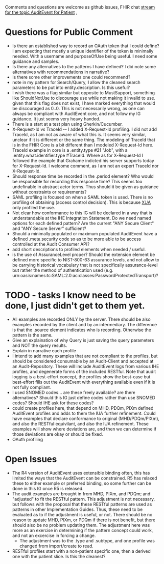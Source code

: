 Comments and questions are welcome as github issues, FHIR chat [stream for the topic AuditEvent for Patient](https://chat.fhir.org/#narrow/stream/179247-Security-and.20Privacy/topic/AuditEvent.20for.20Patient) , 
	
# Questions for Public Comment
- Is there an established way to record an OAuth token that I could define? I am expecting that mostly a unique identifier of the token is minimally needed. With a username and purposeOfUse being useful. I need some guidance and samples.
- Is there any alternatives to the patterns I have defined? I did note some alternatives with recommendations in narrative?
- Is there some other improvements one could recommend?
- note in my pattern for Search/Query, I allow the cleaned search parameters to be put into entity.description. Is this useful?
- I wish there was a flag similar but opposite to MustSupport, something like ShouldNotUse to discourage use while not making it invalid to use. given that this flag does not exist, I have marked everything that would be discouraged as 0..0. This is not necessarily wrong, as one can always be compliant with AuditEvent core, and not follow my IG guidance. It just seems very heavy handed.
- There is a start at a test plan using Gherkin/Cucumber.
- X-Request-Id vs TraceId -- I added X-Request-Id profiling. I did not add TraceId, as I am not as aware of what this is. It seems very similar, unclear if it is different or the same thing. The modeling of TraceId that is in the FHIR Core is a bit different than I modeled X-Request-Id here. TraceId example in core is a .entity.type #21 "Job", with a .entity.what.identifier.type #TraceId. Where as for X-Request-Id I followed the example that Grahame indicted his server supports today for X-Request-Id. I welcome comment, as I am not an expert TraceId nor X-Reqeust-Id. 
- Should response time be recorded in the .period element? Who would be responsible for recording this response time? This seems too undefinable in abstract actor terms. Thus should it be given as guidance without constraints or requirements?
- SAML profiling is focused on when a SAML token is used. There is no profiling of obtaining (access control decision). This is because [XUA](https://profiles.ihe.net/ITI/TF/Volume1/ch-13.html) only profiled the use.
- Not clear how conformance to this IG will be declared in a way that is understandable at the IHE Integration Statement. Do we need named options for each defined pattern? Are the current "ANY Secure Client" and "ANY Secure Server" sufficient?     
- Should a minimally populated or maximum populated AuditEvent have a defined .meta.security code so as to be more able to be access controlled at the Audit Consumer API?
- add short descriptions to profiled elements when needed / useful.	
- is the use of AssuranceLevel proper? Should the extension element be defined more specific to NIST-800-63 assurance levels, and not allow to be carrying historical vocabulary that is not specifically assurance-level but rather the method of authentication used (e.g. urn:oasis:names:tc:SAML:2.0:ac:classes:PasswordProtectedTransport)?
	
# TODO - tasks I know need to be done, I just didn't get to them yet.
	   
- All examples are recorded ONLY by the server. There should be also examples recorded by the client and by an intermediary. The difference is that the .source element indicates who is recording. Otherwise the pattern is the same.
- Give an explaination of why Query is just saving the query parameters and NOT the query results.
- Explain in narrative each profile 
- I intend to add many examples that are not compliant to the profiles, but should be considered consumable by an Audit-Client and accepted at an Audit-Repository. These will include AuditEvent logs from various IHE profiles, and degenerate forms of the included RESTful. Note that audit logging is a best-effort concept, the profiles show the best-case but best-effort fills out the AuditEvent with everything available even if it is not fully compliant.
- I used SNOMED codes... are these freely available? are there alternatives? Should this IG just define codes rather than use SNOMED codes? Should IHE ask for these codes?
- could create profiles here, that depend on MHD, PDQm, PIXm defined AuditEvent profiles and adds to them the IUA further refinement. Could have examples that declare conformance to original (MHD/PDQm/PIXm), and also the RESTful equivilant, and also the IUA refinement. These examples will show where deviations are, and then we can determine if those deviations are okay or should be fixed.
- OAuth profiling

# Open Issues

- The R4 version of AuditEvent uses extensible binding often, this has limited the ways that the AuditEvent can be constrained. R5 has relaxed these to either example or preferred binding, so some further can be done in this IG once R5 is released.
- The audit examples are brought in from MHD, PIXm, and PDQm; and "adjusted" to fit the RESTful pattern. This adjustment is not necessary, but follows with the proposal that these RESTful patterns are used as patterns in other Implementation Guides. Thus, these need to be evaluated as to if the adjustment is useful, or not. There should be no reason to update MHD, PIXm, or PDQm if there is not benefit, but there should also be no problem updating them. The adjustment here was more as an exercise in determining if the pattern concept could work, and not an excercise in forcing a change.
  - The adjustment was to the .type and .subtype, and one profile was changed from import/create to read.
- RESTful profiles start with a non-patient specific one, then a derived one with the patient slice. Is this the cleanest?